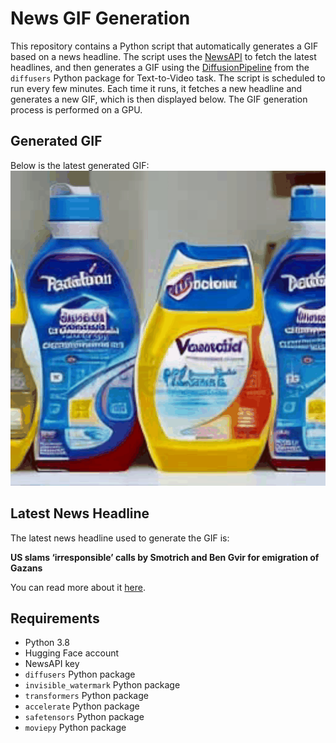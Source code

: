 # News GIF Generation
This repository contains a Python script that automatically generates a GIF based on a news headline. The script uses the [NewsAPI](https://newsapi.org/) to fetch the latest headlines, and then generates a GIF using the [DiffusionPipeline](https://github.com/huggingface/diffusers) from the `diffusers` Python package for Text-to-Video task.
The script is scheduled to run every few minutes. Each time it runs, it fetches a new headline and generates a new GIF, which is then displayed below. The GIF generation process is performed on a GPU.

## Generated GIF
Below is the latest generated GIF:
![Generated GIF](output.gif?raw=true&v=1704355849)

## Latest News Headline
The latest news headline used to generate the GIF is:

**US slams ‘irresponsible’ calls by Smotrich and Ben Gvir for emigration of Gazans**

You can read more about it [here](https://www.timesofisrael.com/us-slams-irresponsible-calls-by-smotrich-and-ben-gvir-for-emigration-of-gazans/).

## Requirements
- Python 3.8
- Hugging Face account
- NewsAPI key
- `diffusers` Python package
- `invisible_watermark` Python package
- `transformers` Python package
- `accelerate` Python package
- `safetensors` Python package
- `moviepy` Python package
